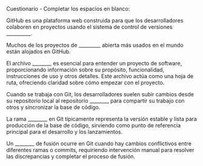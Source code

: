 Cuestionario - Completar los espacios en blanco:

GitHub es una plataforma web construida para que los desarrolladores colaboren en proyectos usando el sistema de control de versiones __________.

Muchos de los proyectos de _________ abierta más usados en el mundo están alojados en GitHub.

El archivo ________ es esencial para entender un proyecto de software, proporcionando información sobre su propósito, funcionalidad, instrucciones de uso y otros detalles. Este archivo actúa como una hoja de ruta, ofreciendo claridad sobre cómo empezar con el proyecto.

Cuando se trabaja con Git, los desarrolladores suelen subir cambios desde su repositorio local al repositorio ________ para compartir su trabajo con otros y sincronizar la base de código.

La rama ________ en Git típicamente representa la versión estable y lista para producción de la base de código, sirviendo como punto de referencia principal para el desarrollo y los lanzamientos.

Un ________ de fusión ocurre en Git cuando hay cambios conflictivos entre diferentes ramas o commits, requiriendo intervención manual para resolver las discrepancias y completar el proceso de fusión.

